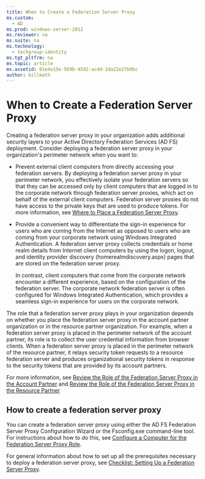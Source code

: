 ```yaml
---
title: When to Create a Federation Server Proxy
ms.custom: 
  - AD
ms.prod: windows-server-2012
ms.reviewer: na
ms.suite: na
ms.technology: 
  - techgroup-identity
ms.tgt_pltfrm: na
ms.topic: article
ms.assetid: 01e4a15e-569b-4592-acdd-2da22e27b0bc
author: billmath
---
```

# When to Create a Federation Server Proxy
Creating a federation server proxy in your organization adds additional security layers to your Active Directory Federation Services \(AD FS\) deployment. Consider deploying a federation server proxy in your organization's perimeter network when you want to:  
  
-   Prevent external client computers from directly accessing your federation servers. By deploying a federation server proxy in your perimeter network, you effectively isolate your federation servers so that they can be accessed only by client computers that are logged in to the corporate network through federation server proxies, which act on behalf of the external client computers. Federation server proxies do not have access to the private keys that are used to produce tokens. For more information, see [Where to Place a Federation Server Proxy](../../../../active-directory-federation-services/plan/WS2012-guide/proxy-placement/where-place-federation-server-proxy.md).  
  
-   Provide a convenient way to differentiate the sign\-in experience for users who are coming from the Internet as opposed to users who are coming from your corporate network using Windows Integrated Authentication. A federation server proxy collects credentials or home realm details from Internet client computers by using the logon, logout, and identity provider discovery \(homerealmdiscovery.aspx\) pages that are stored on the federation server proxy.  
  
    In contrast, client computers that come from the corporate network encounter a different experience, based on the configuration of the federation server. The corporate network federation server is often configured for Windows Integrated Authentication, which provides a seamless sign\-in experience for users on the corporate network.  
  
The role that a federation server proxy plays in your organization depends on whether you place the federation server proxy in the account partner organization or in the resource partner organization. For example, when a federation server proxy is placed in the perimeter network of the account partner, its role is to collect the user credential information from browser clients. When a federation server proxy is placed in the perimeter network of the resource partner, it relays security token requests to a resource federation server and produces organizational security tokens in response to the security tokens that are provided by its account partners.  
  
For more information, see [Review the Role of the Federation Server Proxy in the Account Partner](Review-the-Role-of-the-Federation-Server-Proxy-in-the-Account-Partner.md) and [Review the Role of the Federation Server Proxy in the Resource Partner](Review-the-Role-of-the-Federation-Server-Proxy-in-the-Resource-Partner.md)  
  
## How to create a federation server proxy  
You can create a federation server proxy using either the AD FS Federation Server Proxy Configuration Wizard or the Fsconfig.exe command\-line tool. For instructions about how to do this, see [Configure a Computer for the Federation Server Proxy Role](Configure-a-Computer-for-the-Federation-Server-Proxy-Role.md).  
  
For general information about how to set up all the prerequisites necessary to deploy a federation server proxy, see [Checklist: Setting Up a Federation Server Proxy](Checklist--Setting-Up-a-Federation-Server-Proxy.md).  
  

